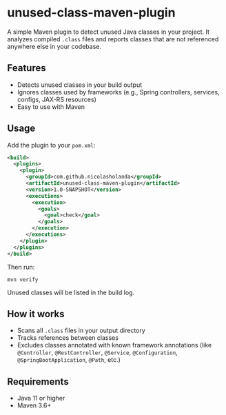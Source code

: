 # unused-class-maven-plugin

A simple Maven plugin to detect unused Java classes in your project. It analyzes compiled `.class` files and reports classes that are not referenced anywhere else in your codebase.

## Features
- Detects unused classes in your build output
- Ignores classes used by frameworks (e.g., Spring controllers, services, configs, JAX-RS resources)
- Easy to use with Maven

## Usage
Add the plugin to your `pom.xml`:

```xml
<build>
  <plugins>
    <plugin>
      <groupId>com.github.nicolasholanda</groupId>
      <artifactId>unused-class-maven-plugin</artifactId>
      <version>1.0-SNAPSHOT</version>
      <executions>
        <execution>
          <goals>
            <goal>check</goal>
          </goals>
        </execution>
      </executions>
    </plugin>
  </plugins>
</build>
```

Then run:

```
mvn verify
```

Unused classes will be listed in the build log.

## How it works
- Scans all `.class` files in your output directory
- Tracks references between classes
- Excludes classes annotated with known framework annotations (like `@Controller`, `@RestController`, `@Service`, `@Configuration`, `@SpringBootApplication`, `@Path`, etc.)

## Requirements
- Java 11 or higher
- Maven 3.6+

